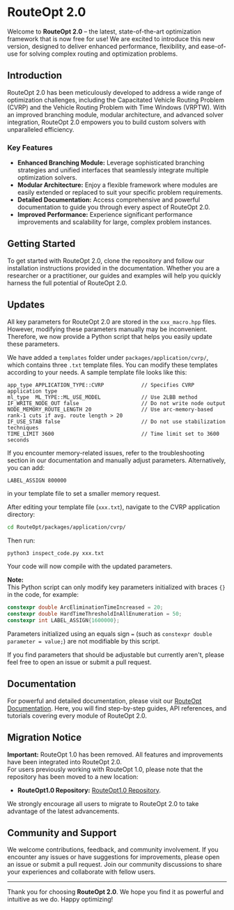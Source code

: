 # RouteOpt 2.0

Welcome to **RouteOpt 2.0** – the latest, state-of-the-art optimization framework that is now free for use! We are excited to introduce this new version, designed to deliver enhanced performance, flexibility, and ease-of-use for solving complex routing and optimization problems.

## Introduction

RouteOpt 2.0 has been meticulously developed to address a wide range of optimization challenges, including the Capacitated Vehicle Routing Problem (CVRP) and the Vehicle Routing Problem with Time Windows (VRPTW). With an improved branching module, modular architecture, and advanced solver integration, RouteOpt 2.0 empowers you to build custom solvers with unparalleled efficiency.

### Key Features

- **Enhanced Branching Module:** Leverage sophisticated branching strategies and unified interfaces that seamlessly integrate multiple optimization solvers.
- **Modular Architecture:** Enjoy a flexible framework where modules are easily extended or replaced to suit your specific problem requirements.
- **Detailed Documentation:** Access comprehensive and powerful documentation to guide you through every aspect of RouteOpt 2.0.
- **Improved Performance:** Experience significant performance improvements and scalability for large, complex problem instances.

## Getting Started

To get started with RouteOpt 2.0, clone the repository and follow our installation instructions provided in the documentation. Whether you are a researcher or a practitioner, our guides and examples will help you quickly harness the full potential of RouteOpt 2.0.


## Updates

All key parameters for RouteOpt 2.0 are stored in the `xxx_macro.hpp` files. However, modifying these parameters manually may be inconvenient. Therefore, we now provide a Python script that helps you easily update these parameters.

We have added a `templates` folder under `packages/application/cvrp/`, which contains three `.txt` template files. You can modify these templates according to your needs. A sample template file looks like this:

```angular2html
app_type APPLICATION_TYPE::CVRP            // Specifies CVRP application type
ml_type  ML_TYPE::ML_USE_MODEL             // Use 2LBB method
IF_WRITE_NODE_OUT false                    // Do not write node output
NODE_MEMORY_ROUTE_LENGTH 20                // Use arc-memory-based rank-1 cuts if avg. route length > 20
IF_USE_STAB false                          // Do not use stabilization techniques
TIME_LIMIT 3600                            // Time limit set to 3600 seconds
````

If you encounter memory-related issues, refer to the troubleshooting section in our documentation and manually adjust parameters. Alternatively, you can add:

```angular2html
LABEL_ASSIGN 800000
```

in your template file to set a smaller memory request.

After editing your template file (`xxx.txt`), navigate to the CVRP application directory:

```bash
cd RouteOpt/packages/application/cvrp/
```

Then run:

```bash
python3 inspect_code.py xxx.txt
```
Your code will now compile with the updated parameters.


**Note:**  
This Python script can only modify key parameters initialized with braces `{}` in the code, for example:

```cpp
constexpr double ArcEliminationTimeIncreased = 20;
constexpr double HardTimeThresholdInAllEnumeration = 50;
constexpr int LABEL_ASSIGN{1600000};
````

Parameters initialized using an equals sign `=` (such as `constexpr double parameter = value;`) are not modifiable by this script.

If you find parameters that should be adjustable but currently aren't, please feel free to open an issue or submit a pull request.

## Documentation

For powerful and detailed documentation, please visit our [RouteOpt Documentation](https://Zhengzhong-You.github.io/RouteOpt-Docs/
). Here, you will find step-by-step guides, API references, and tutorials covering every module of RouteOpt 2.0.

## Migration Notice

**Important:** RouteOpt 1.0 has been removed. All features and improvements have been integrated into RouteOpt 2.0.  
For users previously working with RouteOpt 1.0, please note that the repository has been moved to a new location:

- **RouteOpt1.0 Repository:** [RouteOpt1.0 Repository](https://github.com/Zhengzhong-You/RouteOpt1).

We strongly encourage all users to migrate to RouteOpt 2.0 to take advantage of the latest advancements.

## Community and Support

We welcome contributions, feedback, and community involvement. If you encounter any issues or have suggestions for improvements, please open an issue or submit a pull request. Join our community discussions to share your experiences and collaborate with fellow users.

---

Thank you for choosing **RouteOpt 2.0**. We hope you find it as powerful and intuitive as we do. Happy optimizing!
